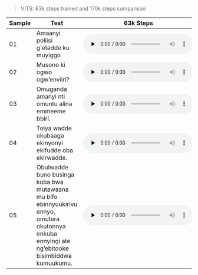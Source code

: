 > VITS: 63k steps trained and 170k steps comparison
<dl>
    <table>
        <thead>
          <tr>
            <th>Sample</th>
            <th>Text</th>
            <th>63k Steps</th>
            <th>170k Steps</th>
            <th>355k Steps</th>
          </tr>
        </thead>
        <tbody>
          <tr>
            <td>01</td>
            <td>Amaanyi poliisi g'etadde ku muyiggo</td>
            <td><audio controls="" preload="none"><source src="samples/sample01-vits.wav"></audio></td>
            <td><audio controls="" preload="none"><source src="vits_samples/sample01-vits.wav"></audio></td>
            <td><audio controls="" preload="none"><source src="vits_samples/sample01-vits_335k.wav"></audio></td>
          </tr>
          <tr>
            <td>02</td>
            <td>Musono ki ogwo ogw’enviiri?</td>
            <td><audio controls="" preload="none"><source src="samples/sample02-vits.wav"></audio></td>
            <td><audio controls="" preload="none"><source src="vits_samples/sample02-vits.wav"></audio></td>
            <td><audio controls="" preload="none"><source src="vits_samples/sample02-vits_335k.wav"></audio></td>
          </tr>
          <tr>
            <td>03</td>
            <td>Omuganda amanyi nti omuntu alina emmeeme bbiri.</td>
            <td><audio controls="" preload="none"><source src="samples/sample03-vits.wav"></audio></td>
            <td><audio controls="" preload="none"><source src="vits_samples/sample03-vits.wav"></audio></td>
            <td><audio controls="" preload="none"><source src="vits_samples/sample03-vits_335k.wav"></audio></td>
          </tr>
          <tr>
            <td>04</td>
            <td>Tolya wadde okubaaga ekinyonyi ekifudde oba ekirwadde.</td>
            <td><audio controls="" preload="none"><source src="samples/sample04-vits.wav"></audio></td>
            <td><audio controls="" preload="none"><source src="vits_samples/sample04-vits.wav"></audio></td>
          </tr>
          <tr>
            <td>05</td>
            <td>Obulwadde buno businga kuba bwa mutawaana mu bifo ebinnyuukirivu ennyo, omutera okutonnya enkuba ennyingi ate ng’ebitooke bisimbiddwa kumuukumu.</td>
            <td><audio controls="" preload="none"><source src="samples/sample05-vits.wav"></audio></td>
            <td><audio controls="" preload="none"><source src="vits_samples/sample05-vits.wav"></audio></td>
            <td><audio controls="" preload="none"><source src="vits_samples/sample05-vits_335k.wav"></audio></td>
          </tr>
        </tbody>
        </table>
</dl>